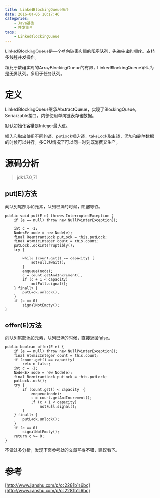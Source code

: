 ```yaml
---
title: LinkedBlockingQueue简介
date: 2016-08-05 10:17:46
categories: 
	- Java基础
	- 并发集合
tags:
	- LinkedBlockingQueue
---
```


LinkedBlockingQueue是一个单向链表实现的阻塞队列，先进先出的顺序。支持多线程并发操作。

相比于数组实现的ArrayBlockingQueue的有界，LinkedBlockingQueue可认为是无界队列。多用于任务队列。

<!-- more -->

# 定义
LinkedBlockingQueue继承AbstractQueue，实现了BlockingQueue，Serializable接口。内部使用单向链表存储数据。

默认初始化容量是Integer最大值。

插入和取出使用不同的锁，putLock插入锁，takeLock取出锁，添加和删除数据的时候可以并行。多CPU情况下可以同一时刻既消费又生产。
# 源码分析
>jdk1.7.0_71

## put(E)方法
向队列尾部添加元素，队列已满的时候，阻塞等待。

```
public void put(E e) throws InterruptedException {
    if (e == null) throw new NullPointerException();
 
    int c = -1;
    Node<E> node = new Node(e);
    final ReentrantLock putLock = this.putLock;
    final AtomicInteger count = this.count;
    putLock.lockInterruptibly();
    try {
        
        while (count.get() == capacity) {
            notFull.await();
        }
        enqueue(node);
        c = count.getAndIncrement();
        if (c + 1 < capacity)
            notFull.signal();
    } finally {
        putLock.unlock();
    }
    if (c == 0)
        signalNotEmpty();
}
```

## offer(E)方法
向队列尾部添加元素，队列已满的时候，直接返回false。

```
public boolean offer(E e) {
    if (e == null) throw new NullPointerException();
    final AtomicInteger count = this.count;
    if (count.get() == capacity)
        return false;
    int c = -1;
    Node<E> node = new Node(e);
    final ReentrantLock putLock = this.putLock;
    putLock.lock();
    try {
        if (count.get() < capacity) {
            enqueue(node);
            c = count.getAndIncrement();
            if (c + 1 < capacity)
                notFull.signal();
        }
    } finally {
        putLock.unlock();
    }
    if (c == 0)
        signalNotEmpty();
    return c >= 0;
}
```

不做过多分析，发现下面参考处的文章写得不错，建议看下。
# 参考

[http://www.jianshu.com/p/cc2281b1a6bc](http://www.jianshu.com/p/cc2281b1a6bc)